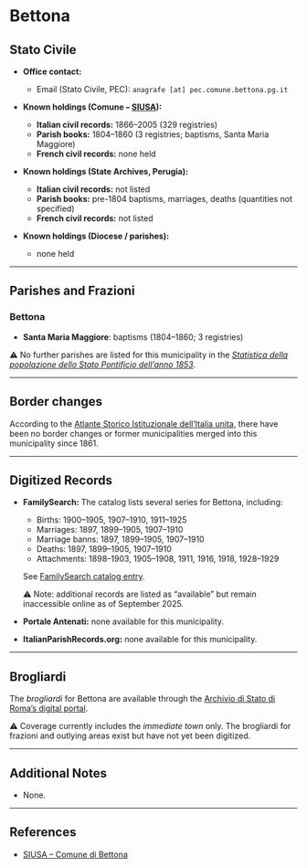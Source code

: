 # Bettona

## Stato Civile

* **Office contact:**

  * Email (Stato Civile, PEC): `anagrafe [at] pec.comune.bettona.pg.it`

* **Known holdings (Comune – [SIUSA](https://siusa-archivi.cultura.gov.it/cgi-bin/siusa/pagina.pl?TipoPag=comparc&Chiave=213717)):**

  * **Italian civil records:** 1866–2005 (329 registries)
  * **Parish books:** 1804–1860 (3 registries; baptisms, Santa Maria Maggiore)
  * **French civil records:** none held

* **Known holdings (State Archives, Perugia):**

  * **Italian civil records:** not listed
  * **Parish books:** pre-1804 baptisms, marriages, deaths (quantities not specified)
  * **French civil records:** not listed

* **Known holdings (Diocese / parishes):**

  * none held

---

## Parishes and Frazioni

### Bettona

* **Santa Maria Maggiore**: baptisms (1804–1860; 3 registries)

⚠️ No further parishes are listed for this municipality in the *[Statistica della popolazione dello Stato Pontificio dell’anno 1853](https://www.google.it/books/edition/Statistics_della_popolazione_dello_Stato/v6dCAQAAMAAJ)*.

---

## Border changes

According to the [Atlante Storico Istituzionale dell’Italia unita](http://dati.san.beniculturali.it/asi/local/), there have been no border changes or former municipalities merged into this municipality since 1861.

---

## Digitized Records

* **FamilySearch:** The catalog lists several series for Bettona, including:

  * Births: 1900–1905, 1907–1910, 1911–1925
  * Marriages: 1897, 1899–1905, 1907–1910
  * Marriage banns: 1897, 1899–1905, 1907–1910
  * Deaths: 1897, 1899–1905, 1907–1910
  * Attachments: 1898–1903, 1905–1908, 1911, 1916, 1918, 1928–1929

  See [FamilySearch catalog entry](https://www.familysearch.org/en/search/catalog/834142).

  ⚠️ Note: additional records are listed as “available” but remain inaccessible online as of September 2025.

* **Portale Antenati:** none available for this municipality.

* **ItalianParishRecords.org:** none available for this municipality.

---

## Brogliardi

The *brogliardi* for Bettona are available through the [Archivio di Stato di Roma’s digital portal](https://imagoarchiviodistatoroma.cultura.gov.it/Gregoriano/s_brogliardi.php?Provincia=Spoleto&Denominazione=Bettona).

⚠️ Coverage currently includes the *immediate town* only. The brogliardi for frazioni and outlying areas exist but have not yet been digitized.

---

## Additional Notes

* None.

---

## References

* [SIUSA – Comune di Bettona](https://siusa-archivi.cultura.gov.it/cgi-bin/siusa/pagina.pl?TipoPag=comparc&Chiave=213717)
